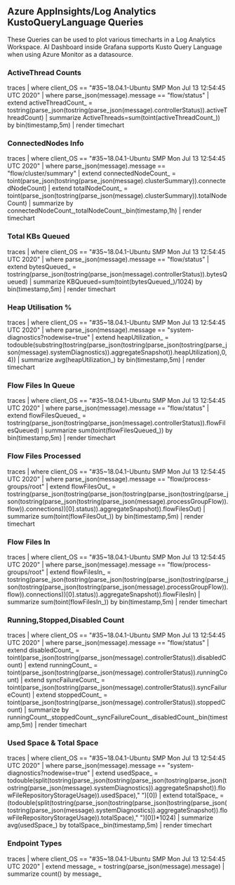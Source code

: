 ## Azure AppInsights/Log Analytics KustoQueryLanguage Queries
 These Queries can be used to plot various timecharts in a Log Analytics Workspace. AI Dashboard inside Grafana supports Kusto Query Language when using Azure Monitor as a datasource.
 
### ActiveThread Counts
traces
| where client_OS == "#35~18.04.1-Ubuntu SMP Mon Jul 13 12:54:45 UTC 2020"
| where parse_json(message).message == "flow/status"
| extend activeThreadCount_ = tostring(parse_json(tostring(parse_json(message).controllerStatus)).activeThreadCount)
| summarize ActiveThreads=sum(toint(activeThreadCount_)) by bin(timestamp,5m)
| render timechart 

### ConnectedNodes Info
traces
| where client_OS == "#35~18.04.1-Ubuntu SMP Mon Jul 13 12:54:45 UTC 2020"
| where parse_json(message).message == "flow/cluster/summary"
| extend connectedNodeCount_ = toint(parse_json(tostring(parse_json(message).clusterSummary)).connectedNodeCount)
| extend totalNodeCount_ = toint(parse_json(tostring(parse_json(message).clusterSummary)).totalNodeCount)
| summarize by connectedNodeCount_,totalNodeCount_,bin(timestamp,1h)
| render timechart 

### Total KBs Queued
traces
| where client_OS == "#35~18.04.1-Ubuntu SMP Mon Jul 13 12:54:45 UTC 2020"
| where parse_json(message).message == "flow/status"
| extend bytesQueued_ = tostring(parse_json(tostring(parse_json(message).controllerStatus)).bytesQueued)
| summarize KBQueued=sum(toint(bytesQueued_)/1024) by bin(timestamp,5m)
| render timechart 

### Heap Utilisation %
traces
| where client_OS == "#35~18.04.1-Ubuntu SMP Mon Jul 13 12:54:45 UTC 2020"
| where parse_json(message).message == "system-diagnostics?nodewise=true"
| extend heapUtilization_ = todouble(substring(tostring(parse_json(tostring(parse_json(tostring(parse_json(message).systemDiagnostics)).aggregateSnapshot)).heapUtilization),0,4))
| summarize avg(heapUtilization_) by bin(timestamp,5m)
| render timechart

### Flow Files In Queue
traces
| where client_OS == "#35~18.04.1-Ubuntu SMP Mon Jul 13 12:54:45 UTC 2020"
| where parse_json(message).message == "flow/status"
| extend flowFilesQueued_ = tostring(parse_json(tostring(parse_json(message).controllerStatus)).flowFilesQueued)
| summarize sum(toint(flowFilesQueued_)) by bin(timestamp,5m)
| render timechart 

### Flow Files Processed
traces
| where client_OS == "#35~18.04.1-Ubuntu SMP Mon Jul 13 12:54:45 UTC 2020"
| where parse_json(message).message == "flow/process-groups/root"
| extend flowFilesOut_ = tostring(parse_json(tostring(parse_json(tostring(parse_json(tostring(parse_json(tostring(parse_json(tostring(parse_json(message).processGroupFlow)).flow)).connections))[0].status)).aggregateSnapshot)).flowFilesOut)
| summarize sum(toint(flowFilesOut_)) by bin(timestamp,5m)
| render timechart 

### Flow Files In
traces
| where client_OS == "#35~18.04.1-Ubuntu SMP Mon Jul 13 12:54:45 UTC 2020"
| where parse_json(message).message == "flow/process-groups/root"
| extend flowFilesIn_ = tostring(parse_json(tostring(parse_json(tostring(parse_json(tostring(parse_json(tostring(parse_json(tostring(parse_json(message).processGroupFlow)).flow)).connections))[0].status)).aggregateSnapshot)).flowFilesIn)
| summarize sum(toint(flowFilesIn_)) by bin(timestamp,5m)
| render timechart 

### Running,Stopped,Disabled Count
traces
| where client_OS == "#35~18.04.1-Ubuntu SMP Mon Jul 13 12:54:45 UTC 2020"
| where parse_json(message).message == "flow/status"
| extend disabledCount_ = toint(parse_json(tostring(parse_json(message).controllerStatus)).disabledCount)
| extend runningCount_ = toint(parse_json(tostring(parse_json(message).controllerStatus)).runningCount)
| extend syncFailureCount_ = toint(parse_json(tostring(parse_json(message).controllerStatus)).syncFailureCount)
| extend stoppedCount_ = toint(parse_json(tostring(parse_json(message).controllerStatus)).stoppedCount)
| summarize by runningCount_,stoppedCount_,syncFailureCount_,disabledCount_,bin(timestamp,5m)
| render timechart

### Used Space & Total Space
traces
| where client_OS == "#35~18.04.1-Ubuntu SMP Mon Jul 13 12:54:45 UTC 2020"
| where parse_json(message).message == "system-diagnostics?nodewise=true"
| extend usedSpace_ = todouble(split(tostring(parse_json(tostring(parse_json(tostring(parse_json(tostring(parse_json(message).systemDiagnostics)).aggregateSnapshot)).flowFileRepositoryStorageUsage)).usedSpace)," ")[0])
| extend totalSpace_ = (todouble(split(tostring(parse_json(tostring(parse_json(tostring(parse_json(tostring(parse_json(message).systemDiagnostics)).aggregateSnapshot)).flowFileRepositoryStorageUsage)).totalSpace)," ")[0])*1024)
| summarize avg(usedSpace_) by totalSpace_,bin(timestamp,5m)
| render timechart

### Endpoint Types
traces
| where client_OS == "#35~18.04.1-Ubuntu SMP Mon Jul 13 12:54:45 UTC 2020"
| extend message_ = tostring(parse_json(message).message)
| summarize count() by message_